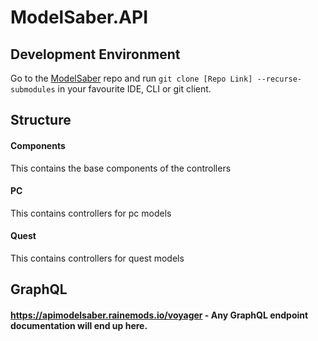 # ModelSaber.API

## Development Environment

Go to the [ModelSaber](https://github.com/modelsaber/modelsaber) repo and run `git clone [Repo Link] --recurse-submodules` in your favourite IDE, CLI or git client.

## Structure

#### Components
This contains the base components of the controllers

#### PC
This contains controllers for pc models

#### Quest
This contains controllers for quest models

## GraphQL

#### https://apimodelsaber.rainemods.io/voyager - Any GraphQL endpoint documentation will end up here.
